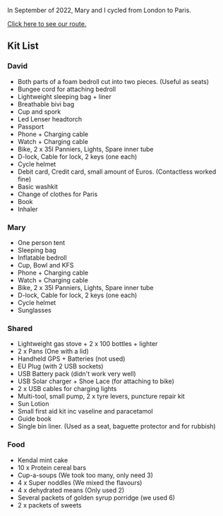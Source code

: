 In September of 2022,  Mary and I cycled from London to Paris. 



[Click here to see our route.](/london_to_paris/index.html)

## Kit List

### David

* Both parts of a foam bedroll cut into two pieces.  (Useful as seats)
* Bungee cord for attaching bedroll
* Lightweight sleeping bag + liner
* Breathable bivi bag
* Cup and spork
* Led Lenser headtorch
* Passport
* Phone + Charging cable
* Watch + Charging cable
* Bike, 2 x 35l Panniers, Lights, Spare inner tube
* D-lock, Cable for lock, 2 keys (one each)
* Cycle helmet
* Debit card, Credit card, small amount of Euros.  (Contactless worked fine)
* Basic washkit
* Change of clothes for Paris
* Book
* Inhaler

### Mary
* One person tent
* Sleeping bag
* Inflatable bedroll
* Cup, Bowl and KFS
* Phone + Charging cable
* Watch + Charging cable
* Bike, 2 x 35l Panniers, Lights, Spare inner tube
* D-lock, Cable for lock, 2 keys (one each)
* Cycle helmet
* Sunglasses

### Shared

* Lightweight gas stove + 2 x 100 bottles + lighter
* 2 x Pans (One with a lid)
* Handheld GPS + Batteries (not used)
* EU Plug (with 2 USB sockets)
* USB Battery pack (didn't work very well)
* USB Solar charger + Shoe Lace (for attaching to bike)
* 2 x USB cables for charging lights
* Multi-tool, small pump, 2 x tyre levers, puncture repair kit
* Sun Lotion
* Small first aid kit inc vaseline and paracetamol
* Guide book
* Single bin liner.  (Used as a seat,  baguette protector and for rubbish)


### Food

* Kendal mint cake
* 10 x Protein cereal bars
* Cup-a-soups (We took too many, only need 3)
* 4 x Super noddles (We mixed the flavours)
* 4 x dehydrated means (Only used 2)
* Several packets of golden syrup porridge (we used 6)
* 2 x packets of sweets
